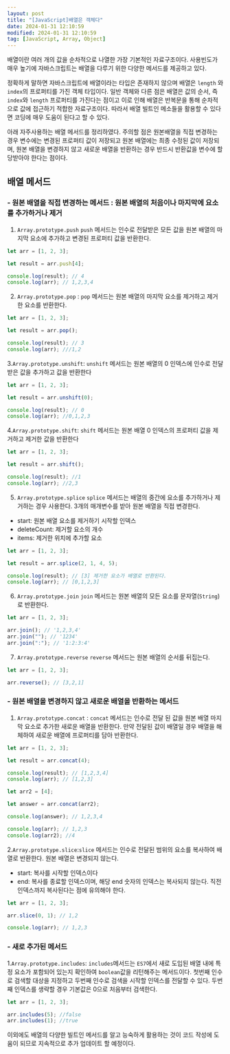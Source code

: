 ```yaml
---
layout: post
title: "[JavaScript]배열은 객체다"
date: 2024-01-31 12:10:59
modified: 2024-01-31 12:10:59
tag: [JavaScript, Array, Object]
---
```


배열이란 여러 개의 값을 순차적으로 나열한 가장 기본적인 자료구조이다.
사용빈도가 매우 높기에 자바스크립트는 배열을 다루기 위한 다양한 메서드를 제공하고 있다.

정확하게 말하면 자바스크립트에 배열이라는 타입은 존재하지 않으며 배열은 `length` 와 `index`의 프로퍼티를 가진 객체 타입이다.
일반 객체와 다른 점은 배열은 값의 순서, 즉 `index`와 `length` 프로퍼티를 가진다는 점이고 이로 인해 배열은 반복문을 통해 순차적으로 값에 접근하기 적합한 자료구조이다.
따라서 배열 빌트인 메소들을 활용할 수 있다면 코딩에 매우 도움이 된다고 할 수 있다.

아래 자주사용하는 배열 메서드를 정리하였다.
주의할 점은 원본배열을 직접 변경하는 경우 변수에는 변경된 프로퍼티 값이 저장되고 원본 배열에는 최종 수정된 값이 저장되며,
원본 배열을 변경하지 않고 새로운 배열을 반환하는 경우 반드시 반환값을 변수에 할당받아야 한다는 점이다.

## 배열 메서드

### - 원본 배열을 직접 변경하는 메서드 : 원본 배열의 처음이나 마지막에 요소를 추가하거나 제거

1. `Array.prototype.push` `push` 메서드는 인수로 전달받은 모든 값을 원본 배열의 마지막 요소에 추가하고 변경된 프로퍼티 값을 반환한다.

```javascript
let arr = [1, 2, 3];

let result = arr.push[4];

console.log(result); // 4
console.log(arr); // 1,2,3,4
```

2. `Array.prototype.pop` : `pop` 메서드는 원본 배열의 마지막 요소를 제거하고 제거한 요소를 반환한다.

```javascript
let arr = [1, 2, 3];

let result = arr.pop();

console.log(result); // 3
console.log(arr); ///1,2
```

3.`Array.prototype.unshift`: `unshift` 메서드는 원본 배열의 0 인덱스에 인수로 전달받은 값을 추가하고 값을 반환한다

```javascript
let arr = [1, 2, 3];

let result = arr.unshift(0);

console.log(result); // 0
console.log(arr); //0,1,2,3
```

4.`Array.prototype.shift`: `shift` 메서드는 원본 배열 0 인덱스의 프로퍼티 값을 제거하고 제거한 값을 반환한다

```javascript
let arr = [1, 2, 3];

let result = arr.shift();

console.log(result); //1
console.log(arr); //2,3
```

5. `Array.prototype.splice` `splice` 메서드는 배열의 중간에 요소를 추가하거나 제거하는 경우 사용한다. 3개의 매개변수를 받아 원본 배열을 직접 변경한다.

- start: 원본 배열 요소를 제거하기 시작할 인덱스
- deleteCount: 제거할 요소의 개수
- items: 제거한 위치에 추가할 요소

```javascript
let arr = [1, 2, 3];

let result = arr.splice(2, 1, 4, 5);

console.log(result); // [3] 제거한 요소가 배열로 반환된다.
console.log(arr); // [0,1,2,3]
```

6. `Array.prototype.join` `join` 메서드는 원본 배열의 모든 요소를 문자열(`String`)로 반환한다.

```javascript
let arr = [1, 2, 3];

arr.join(); // '1,2,3,4'
arr.join(""); // '1234'
arr.join(":"); // '1:2:3:4'
```

7. `Array.prototype.reverse` `reverse` 메서드는 원본 배열의 순서를 뒤집는다.

```javascript
let arr = [1, 2, 3];

arr.reverse(); // [3,2,1]
```

### - 원본 배열을 변경하지 않고 새로운 배열을 반환하는 메서드

1. `Array.prototype.concat` : `concat` 메서드는 인수로 전달 된 값을 원본 배열 마지막 요소로 추가한 새로운 배열을 반환한다. 만약 전달된 값이 배열일 경우 배열을 해체하여 새로운 배열에 프로퍼티를 담아 반환한다.

```javascript
let arr = [1, 2, 3];

let result = arr.concat(4);

console.log(result); // [1,2,3,4]
console.log(arr); // [1,2,3]

let arr2 = [4];

let answer = arr.concat(arr2);

console.log(answer); // 1,2,3,4

console.log(arr); // 1,2,3
console.log(arr2); //4
```

2.`Array.prototype.slice`:`slice` 메서드는 인수로 전달된 범위의 요소를 복사하여 배열로 반환한다. 원본 배열은 변경되지 않는다.

- start: 복사를 시작할 인덱스이다
- end: 복사를 종료할 인덱스이며, 해당 end 숫자의 인덱스는 복사되지 않는다. 직전 인덱스까지 복사된다는 점에 유의해야 한다.

```javascript
let arr = [1, 2, 3];

arr.slice(0, 1); // 1,2

console.log(arr); // 1,2,3
```

### - 새로 추가된 메서드

1.`Array.prototype.includes`: `includes`메서드는 `ES7`에서 새로 도입된 배열 내에 특정 요소가 포함되어 있는지 확인하여 `boolean`값을 리턴해주는 메서드이다. 첫번째 인수로 검색할 대상을 지정하고 두번째 인수로 검색을 시작할 인덱스를 전달할 수 있다. 두번째 인덱스를 생략할 경우 기본값은 0으로 처음부터 검색한다.

```javascript
let arr = [1, 2, 3];

arr.includes(5); //false
arr.includes(1); //true
```

이외에도 배열의 다양한 빌트인 메서드를 알고 능숙하게 활용하는 것이 코드 작성에 도움이 되므로 지속적으로 추가 업데이트 할 예정이다.
